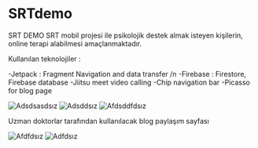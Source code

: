 # SRTdemo
SRT DEMO
SRT mobil projesi ile psikolojik destek almak isteyen kişilerin, online terapi alabilmesi amaçlanmaktadır.

Kullanılan teknolojiler :

-Jetpack : Fragment Navigation and data transfer /n
-Firebase : Firestore, Firebase database 
-Jiitsu meet video calling 
-Chip navigation bar
-Picasso for blog page


![Adsdsasdsız](https://user-images.githubusercontent.com/89969736/212721698-1b9bbd85-dc58-4b1a-8e15-b19799773041.png)
![Adsddsız](https://user-images.githubusercontent.com/89969736/212721963-ee94c194-be95-4067-86f2-f339cae8ff52.png)
![Afdsddfdsız](https://user-images.githubusercontent.com/89969736/212721999-95d09417-9e0b-4d63-9c67-852ebae36e55.png)

Uzman doktorlar tarafından kullanılacak blog paylaşım sayfası 

![Afdfdsız](https://user-images.githubusercontent.com/89969736/212724626-b2e5ce31-6038-4888-b642-0c34373d9bc2.png)
![Adfdsız](https://user-images.githubusercontent.com/89969736/212722013-4c87e270-9180-4f9c-bb97-d8a12e198e0b.png)

